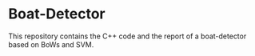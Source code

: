 # Boat-Detector
This repository contains the C++ code and the report of a boat-detector based on BoWs and SVM.
